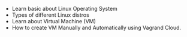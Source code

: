 - Learn basic about Linux Operating System
- Types of different Linux distros
- Learn about Virtual Machine (VM)
- How to create VM Manually and Automatically using Vagrand Cloud.
